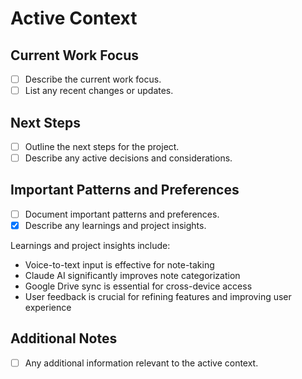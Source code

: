 # Active Context

## Current Work Focus
- [ ] Describe the current work focus.
- [ ] List any recent changes or updates.

## Next Steps
- [ ] Outline the next steps for the project.
- [ ] Describe any active decisions and considerations.

## Important Patterns and Preferences
- [ ] Document important patterns and preferences.
- [x] Describe any learnings and project insights.

Learnings and project insights include:
- Voice-to-text input is effective for note-taking
- Claude AI significantly improves note categorization
- Google Drive sync is essential for cross-device access
- User feedback is crucial for refining features and improving user experience


## Additional Notes
- [ ] Any additional information relevant to the active context.
